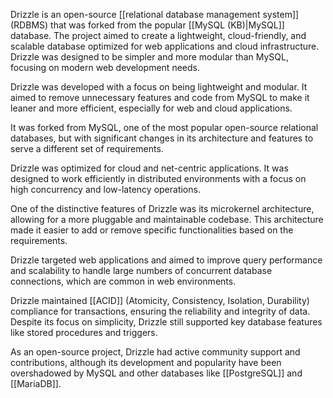 Drizzle is an open-source [[relational database management system]] (RDBMS) that was forked from the popular [[MySQL (KB)|MySQL]] database. The project aimed to create a lightweight, cloud-friendly, and scalable database optimized for web applications and cloud infrastructure. Drizzle was designed to be simpler and more modular than MySQL, focusing on modern web development needs.

Drizzle was developed with a focus on being lightweight and modular. It aimed to remove unnecessary features and code from MySQL to make it leaner and more efficient, especially for web and cloud applications.

It was forked from MySQL, one of the most popular open-source relational databases, but with significant changes in its architecture and features to serve a different set of requirements.

Drizzle was optimized for cloud and net-centric applications. It was designed to work efficiently in distributed environments with a focus on high concurrency and low-latency operations.

One of the distinctive features of Drizzle was its microkernel architecture, allowing for a more pluggable and maintainable codebase. This architecture made it easier to add or remove specific functionalities based on the requirements.

Drizzle targeted web applications and aimed to improve query performance and scalability to handle large numbers of concurrent database connections, which are common in web environments.

Drizzle maintained [[ACID]] (Atomicity, Consistency, Isolation, Durability) compliance for transactions, ensuring the reliability and integrity of data. Despite its focus on simplicity, Drizzle still supported key database features like stored procedures and triggers.

As an open-source project, Drizzle had active community support and contributions, although its development and popularity have been overshadowed by MySQL and other databases like [[PostgreSQL]] and [[MariaDB]].
